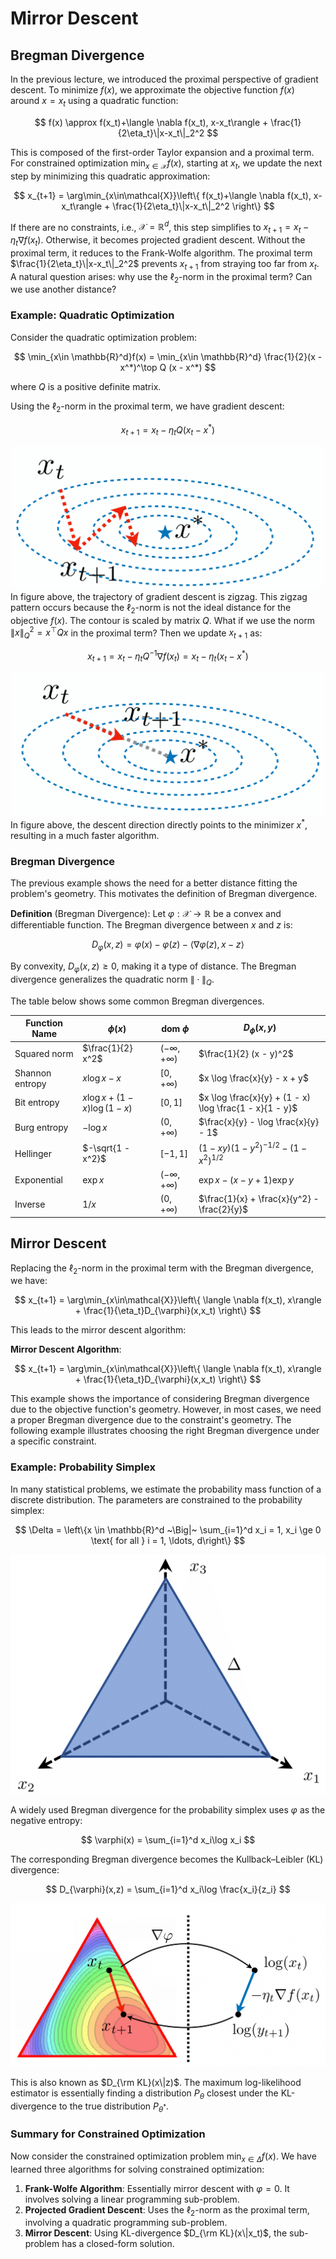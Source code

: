 # Mirror Descent

## Bregman Divergence

In the previous lecture, we introduced the proximal perspective of gradient descent. To minimize $f(x)$, we approximate the objective function $f(x)$ around $x=x_t$ using a quadratic function:

$$
f(x) \approx f(x_t)+\langle \nabla f(x_t), x-x_t\rangle + \frac{1}{2\eta_t}\|x-x_t\|_2^2
$$

This is composed of the first-order Taylor expansion and a proximal term. For constrained optimization $\min_{x\in \mathcal{X}}f(x)$, starting at $x_t$, we update the next step by minimizing this quadratic approximation:

$$
x_{t+1} = \arg\min_{x\in\mathcal{X}}\left\{ f(x_t)+\langle \nabla f(x_t), x-x_t\rangle + \frac{1}{2\eta_t}\|x-x_t\|_2^2 \right\}
$$

If there are no constraints, i.e., $\mathcal{X} = \mathbb{R}^d$, this step simplifies to $x_{t+1} = x_t -\eta_t\nabla f(x_t)$. Otherwise, it becomes projected gradient descent. Without the proximal term, it reduces to the Frank-Wolfe algorithm. The proximal term $\frac{1}{2\eta_t}\|x-x_t\|_2^2$ prevents $x_{t+1}$ from straying too far from $x_t$. A natural question arises: why use the $\ell_2$-norm in the proximal term? Can we use another distance?

### Example: Quadratic Optimization

Consider the quadratic optimization problem:

$$
\min_{x\in \mathbb{R}^d}f(x) = \min_{x\in \mathbb{R}^d} \frac{1}{2}(x - x^*)^\top Q (x - x^*)
$$

where $Q$ is a positive definite matrix.

Using the $\ell_2$-norm in the proximal term, we have gradient descent:

$$
x_{t+1} = x_t - \eta_t Q(x_t-x^*)
$$

![Quadratic optimization](opt.assets/Q1-1.png)
In figure above, the trajectory of gradient descent is zigzag. This zigzag pattern occurs because the $\ell_2$-norm is not the ideal distance for the objective $f(x)$. The contour is scaled by matrix $Q$. What if we use the norm $\|x\|_Q^2 = x^\top Q x$ in the proximal term? Then we update $x_{t+1}$ as:

$$
x_{t+1} = x_t - \eta_t Q^{-1}\nabla f(x_t) = x_t - \eta_t (x_t-x^*)
$$

![Quadratic optimization](opt.assets/Q2-1.png)
In figure above, the descent direction directly points to the minimizer $x^*$, resulting in a much faster algorithm.

### Bregman Divergence

The previous example shows the need for a better distance fitting the problem's geometry. This motivates the definition of Bregman divergence.

**Definition** (Bregman Divergence): Let $\varphi: \mathcal{X} \rightarrow \mathbb{R}$ be a convex and differentiable function. The Bregman divergence between $x$ and $z$ is:

$$
D_{\varphi}(x,z) = \varphi(x) - \varphi(z) - \langle \nabla\varphi(z), x - z\rangle
$$

By convexity, $D_{\varphi}(x,z) \ge 0$, making it a type of distance. The Bregman divergence generalizes the quadratic norm $\|\cdot\|_Q$.

The table below shows some common Bregman divergences.

| Function Name     | $\phi(x)$                  | $\text{dom } \phi$ | $D_{\phi}(x, y)$ |
|------------------|----------------------------|----------------------|--------------------|
| Squared norm    | $\frac{1}{2} x^2$        | $(-\infty, +\infty)$ | $\frac{1}{2} (x - y)^2$ |
| Shannon entropy | $x \log x - x$           | $[0, +\infty)$     | $x \log \frac{x}{y} - x + y$ |
| Bit entropy     | $x \log x + (1 - x) \log(1 - x)$ | $[0, 1]$ | $x \log \frac{x}{y} + (1 - x) \log \frac{1 - x}{1 - y}$ |
| Burg entropy    | $-\log x$                | $(0, +\infty)$     | $\frac{x}{y} - \log \frac{x}{y} - 1$ |
| Hellinger       | $-\sqrt{1 - x^2}$                | $[-1, 1]$         | $(1 - xy)(1 - y^2)^{-1/2} - (1 - x^2)^{1/2}$ | 
| Exponential     | $\exp x$                 | $(-\infty, +\infty)$ | $\exp x - (x - y + 1) \exp y$ |
| Inverse         | $1/x$                    | $(0, +\infty)$     | $\frac{1}{x} + \frac{x}{y^2} - \frac{2}{y}$ |


## Mirror Descent

Replacing the $\ell_2$-norm in the proximal term with the Bregman divergence, we have:

$$
x_{t+1} = \arg\min_{x\in\mathcal{X}}\left\{ \langle \nabla f(x_t), x\rangle + \frac{1}{\eta_t}D_{\varphi}(x,x_t) \right\}
$$

This leads to the mirror descent algorithm:

**Mirror Descent Algorithm**:

$$
x_{t+1} = \arg\min_{x\in\mathcal{X}}\left\{ \langle \nabla f(x_t), x\rangle + \frac{1}{\eta_t}D_{\varphi}(x,x_t) \right\}
$$

This example shows the importance of considering Bregman divergence due to the objective function's geometry. However, in most cases, we need a proper Bregman divergence due to the constraint's geometry. The following example illustrates choosing the right Bregman divergence under a specific constraint.

### Example: Probability Simplex

In many statistical problems, we estimate the probability mass function of a discrete distribution. The parameters are constrained to the probability simplex:

$$
\Delta = \left\{x \in \mathbb{R}^d ~\Big|~ \sum_{i=1}^d x_i = 1, x_i \ge 0 \text{ for all } i = 1, \ldots, d\right\}
$$


![Simplex](opt.assets/simplex-1.png)

A widely used Bregman divergence for the probability simplex uses $\varphi$ as the negative entropy:

$$
\varphi(x) = \sum_{i=1}^d x_i\log x_i
$$

The corresponding Bregman divergence becomes the Kullback–Leibler (KL) divergence:

$$
D_{\varphi}(x,z) = \sum_{i=1}^d x_i\log \frac{x_i}{z_i}
$$

![MD](opt.assets/md-1.png)

This is also known as $D_{\rm KL}(x\|z)$. The maximum log-likelihood estimator is essentially finding a distribution $P_{\theta}$ closest under the KL-divergence to the true distribution $P_{\theta^*}$.


### Summary for Constrained Optimization

Now consider the constrained optimization problem $\min_{x\in \Delta} f(x)$. We have learned three algorithms for solving constrained optimization:

1. **Frank-Wolfe Algorithm**: Essentially mirror descent with $\varphi = 0$. It involves solving a linear programming sub-problem.
2. **Projected Gradient Descent**: Uses the $\ell_2$-norm as the proximal term, involving a quadratic programming sub-problem.
3. **Mirror Descent**: Using KL-divergence $D_{\rm KL}(x\|x_t)$, the sub-problem has a closed-form solution.

